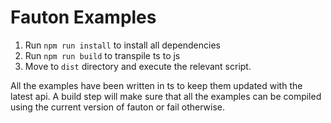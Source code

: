 # Fauton Examples

1. Run `npm run install` to install all dependencies
2. Run `npm run build` to transpile ts to js
3. Move to `dist` directory and execute the relevant script.

All the examples have been written in ts to keep them updated with the latest api. A build step will make sure that all the examples can be compiled using the current version of fauton or fail otherwise.
